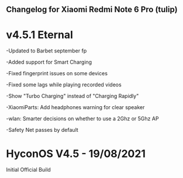 ## Changelog for Xiaomi Redmi Note 6 Pro (tulip)

# v4.5.1 Eternal

-Updated to Barbet september fp

-Added support for Smart Charging

-Fixed fingerprint issues on some devices

-Fixed some lags while playing recorded videos

-Show "Turbo Charging" instead of "Charging Rapidly"

-XiaomiParts: Add headphones warning for clear speaker 

-wlan: Smarter decisions on whether to use a 2Ghz or 5Ghz AP 

-Safety Net passes by default

# HyconOS V4.5 - 19/08/2021

Initial Official Build
